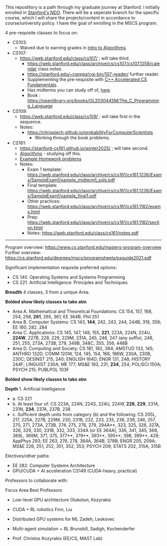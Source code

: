 This repostitory is a path through my graduate journey at Stanford. I initially enrolled in [Stanford's NDO](https://online.stanford.edu/programs/foundations-computer-science-graduate-certificate). There will be a seperate branch for the specific course, which I will share the projects/content in accordance to course/university policy.
I have the goal of enrolling in the MSCS program. 

4 pre-requisite classes to focus on: 

- CS103:
  - Waived due to earning grades in [Intro to Algorithms](https://siebelschool.illinois.edu/academics/courses/cs401-120248).
- CS107:
  - https://web.stanford.edu/class/cs107/ ; will take third.
    - https://web.stanford.edu/class/archive/cs/cs107/cs107.1258/calendar class notes.
    - https://stanford.edu/~cgregg/cgi-bin/107-reader/ further reader.
    - Supplementing the pre-requisite with [C++ Accelerated CS Fundamentals](https://www.coursera.org/learn/cs-fundamentals-1/lecture/q5Vpx/1-2-c-classes).
    - Has midterms you can study off of, [here](https://web.stanford.edu/class/archive/cs/cs107/cs107.1258/exams/midterm.html).
    - Book : https://openlibrary.org/books/OL2030445M/The_C_Programming_Language
- CS109:
  - https://web.stanford.edu/class/cs109/ ; will take first in the sequence.
  - Notes:
    - https://chrispiech.github.io/probabilityForComputerScientists
      - Working through the book problems.
- CS161:
  - https://stanford-cs161.github.io/winter2025/ ; will take second.
  - [Algorithms](https://www.coursera.org/specializations/algorithms) - studying off this.
  - [Example Homework problems](https://stanford-cs161.github.io/winter2025/homework/)
  - Notes:
    - Exam 1 template: https://web.stanford.edu/class/archive/cs/cs161/cs161.1236/Exams/SampleExam1/sample_midterm1_sols.pdf
    - Final template: https://web.stanford.edu/class/archive/cs/cs161/cs161.1236/Exams/SampleExam1/sample_final1.pdf
    - Other practices: https://web.stanford.edu/class/archive/cs/cs161/cs161.1182/exams.html
    - Prep: https://web.stanford.edu/class/archive/cs/cs161/cs161.1182/section.html
    - Notes: https://web.stanford.edu/class/cs161/notes.pdf
---------------------------------------------------------------------------------------------------------------------------------------------------------------------------------------
Program overview: https://www.cs.stanford.edu/masters-program-overview
Further overview: https://cs.stanford.edu/degrees/mscs/programsheets/psguide2021.pdf

Significant implementation requisite preferred options:
  - CS 140. Operating Systems and Systems Programming
  - CS 221. Artificial Intelligence: Principles and Techniques

**Breadth** 4 classes, 3 from a unique Area.

**Bolded show likely classes to take atm**

- Area A. Mathematical and Theoretical Foundations: CS 154, 157, 168, 254, 258, **261**, 265, 361; EE 364B; Phil 251
- Area B. Computer Systems: CS 143, **144**, 242, 243, 244, 244B, 316, 358; EE 180, 282, 284
- Area C. Applications: CS 145, 147, 148, 155, **221**, 223A, 224N, 224U, **224W**, 227B, 228, 229, 229M, 231A, 245,
246, 247 (any suffix), 248, 251, 255, 273A, 273B, 279, 348B, 348C, 355, 356, 448B
- Area D. Computing and Society: CS 181, 182, 384; AMSTUD 133, 145; ANTHRO 132D; COMM 120W, 124, 145, 154, 166,
186W, 230A, 230B, 230C; DESINST 215, 240; ENGLISH 184D; ENGR 131, 248; HISTORY 244F; LINGUIST 230A; ME 177;
MS&E 193, 231, **234**, 254; POLISCI 150A; PSYCH 215; PUBLPOL 103F

**Bolded show likely classes to take atm**

**Depth** 1. Artificial Intelligence
- a. CS 221
- b. At least four of: CS 223A, 224N, 224S, 224U, 224W, **228**, **229**, 231A, 231N, **234**, 237A, 237B, 238
- c. Sufficient depth units from category (b) and the following: CS 205L, 217, 225A, 227B, 229M, 230, 231B,
232, 233, 235, 236, 239, 246, 257, 270, 271, 273A, 273B, 274, 275, 276, 279, 294A**, 323, 325, 326,
327A, 328, 329, 330, 331B, 332, 333, 334A (or EE 364A), 336, 341, 345, 368, 369L, 369M, 371, 375,
377**, 379**, 393**, 395**, 398, 399**, 428; AppPhys 293; EE 263, 276, 278, 364A, 364B, 378B; ENGR
205, 209A; MS&E 226, 251, 252, 351, 352, 353; PSYCH 209; STATS 202, 315A, 315B

Electives/other paths: 

- EE 282: Computer Systems Architecture
- GPU/CUDA + AI acceleration	CS149 (CUDA-heavy, practical)

Professors to collaborate with:

Focus Area	Best Professors
- Low-level GPU architecture	Olukotun, Kozyrakis
- CUDA + RL robotics	Finn, Liu
- Distributed GPU systems for ML	Zadeh, Leskovec
- Multi-agent simulation + RL	Brunskill, Sadigh, Kochenderfer

- Prof. Christos Kozyrakis (EE/CS, MAST Lab)
